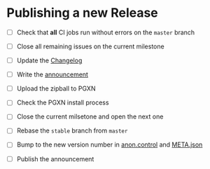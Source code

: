 Publishing a new Release
===============================================================================

* [ ] Check that **all** CI jobs run without errors on the `master` branch

* [ ] Close all remaining issues on the current milestone

* [ ] Update the [Changelog](CHANGELOG.md)

* [ ] Write the [announcement](NEWS.md)

* [ ] Upload the zipball to PGXN

* [ ] Check the PGXN install process

* [ ] Close the current milsetone and open the next one

* [ ] Rebase the `stable` branch from `master`

* [ ] Bump to the new version number in [anon.control]() and [META.json]()

* [ ] Publish the announcement